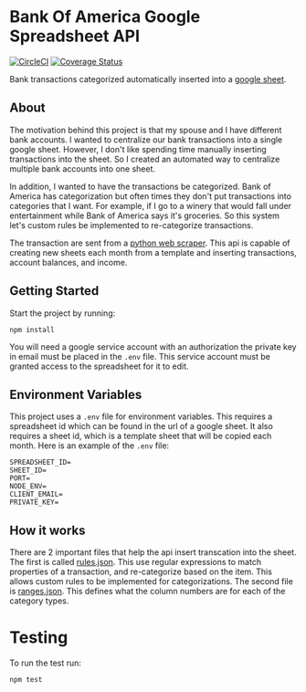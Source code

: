 # Bank Of America Google Spreadsheet API
[![CircleCI](https://circleci.com/gh/eshaffer321/boa-spreadsheet-api.svg?style=svg)](https://circleci.com/gh/eshaffer321/boa-spreadsheet-api)
[![Coverage Status](https://coveralls.io/repos/github/eshaffer321/boa-spreadsheet-api/badge.svg?branch=master)](https://coveralls.io/github/eshaffer321/boa-spreadsheet-api?branch=master)

Bank transactions categorized automatically inserted into a [google sheet](https://docs.google.com/spreadsheets/d/14GYLeWTUBPFWYzXMAJJV4YPmwcsf6vabkQ0-CeHSqHQ/edit?usp=sharing).
## About
The motivation behind this project is that my spouse and I have different bank accounts. I wanted to centralize our 
bank transactions into a single google sheet. However, I don't like spending time manually inserting
transactions into the sheet. So I created an automated way to centralize multiple bank accounts into one sheet.


In addition, I wanted to have the transactions be categorized. Bank of America has categorization but often times they 
don't put transactions into categories that I want. For example, if I go to a winery that would fall under entertainment
while Bank of America says it's groceries. So this system let's custom rules be implemented to re-categorize transactions.


The transaction are sent from a [python web scraper](https://github.com/eshaffer321/boa-web-scraper). 
This api is capable of creating new sheets each month from a template and inserting transactions, account balances, 
and income. 

## Getting Started
Start the project by running:
```
npm install
```
You will need a google service account with an authorization the private key in email must be placed in the `.env` file.
This service account must be granted access to the spreadsheet for it to edit.

## Environment Variables
This project uses a `.env` file for environment variables. This requires a spreadsheet id which can be found in the url 
of a google sheet. It also requires a sheet id, which is a template sheet that will be copied each month. 
Here is an example of the `.env` file:
```
SPREADSHEET_ID=
SHEET_ID=
PORT=
NODE_ENV=
CLIENT_EMAIL=
PRIVATE_KEY=
```
## How it works
There are 2 important files that help the api insert transcation into the sheet. 
The first is called [rules.json](https://github.com/eshaffer321/boa-spreadsheet-api/blob/master/static/rules.json). 
This use regular expressions to match properties of a transaction, and re-categorize based on the item. 
This allows custom rules to be implemented for categorizations. 
The second file is [ranges.json](https://github.com/eshaffer321/boa-spreadsheet-api/blob/master/static/ranges.json). 
This defines what the column numbers are for each of the category types. 

# Testing
To run the test run:
```
npm test
```
